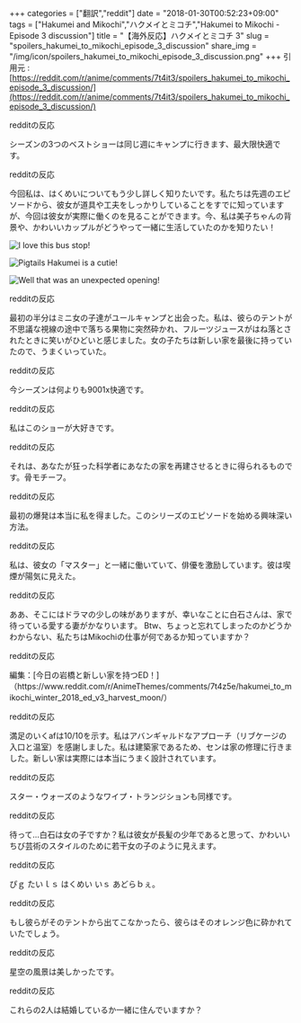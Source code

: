 +++
categories = ["翻訳","reddit"]
date = "2018-01-30T00:52:23+09:00"
tags = ["Hakumei and Mikochi","ハクメイとミコチ","Hakumei to Mikochi - Episode 3 discussion"]
title = "【海外反応】ハクメイとミコチ 3"
slug = "spoilers_hakumei_to_mikochi_episode_3_discussion"
share_img = "/img/icon/spoilers_hakumei_to_mikochi_episode_3_discussion.png"
+++
引用元 : [https://reddit.com/r/anime/comments/7t4it3/spoilers_hakumei_to_mikochi_episode_3_discussion/](https://reddit.com/r/anime/comments/7t4it3/spoilers_hakumei_to_mikochi_episode_3_discussion/)

<p><span class="reddit-comment">redditの反応</span></p>シーズンの3つのベストショーは同じ週にキャンプに行きます、最大限快適です。

<p><span class="reddit-comment">redditの反応</span></p>今回私は、はくめいについてもう少し詳しく知りたいです。私たちは先週のエピソードから、彼女が道具や工夫をしっかりしていることをすでに知っていますが、今回は彼女が実際に働くのを見ることができます。今、私は美子ちゃんの背景や、かわいいカップルがどうやって一緒に生活していたのかを知りたい！

![I love this bus stop!](https://i.imgur.com/lXHatdy.png)

![Pigtails Hakumei is a cutie!](https://i.imgur.com/Clwh657.png)

![Well that was an unexpected opening!](https://i.imgur.com/LFrlfu4.png)

<p><span class="reddit-comment">redditの反応</span></p>最初の半分はミニ女の子達がユールキャンプと出会った。私は、彼らのテントが不思議な視線の途中で落ちる果物に突然砕かれ、フルーツジュースがはね落とされたときに笑いがひどいと感じました。女の子たちは新しい家を最後に持っていたので、うまくいっていた。

<p><span class="reddit-comment">redditの反応</span></p>今シーズンは何よりも9001x快適です。

<p><span class="reddit-comment">redditの反応</span></p>私はこのショーが大好きです。

<p><span class="reddit-comment">redditの反応</span></p>それは、あなたが狂った科学者にあなたの家を再建させるときに得られるものです。骨モチーフ。

<p><span class="reddit-comment">redditの反応</span></p>最初の爆発は本当に私を得ました。このシリーズのエピソードを始める興味深い方法。

<p><span class="reddit-comment">redditの反応</span></p>私は、彼女の「マスター」と一緒に働いていて、俳優を激励しています。彼は喫煙が陽気に見えた。

<p><span class="reddit-comment">redditの反応</span></p>ああ、そこにはドラマの少しの味がありますが、幸いなことに白石さんは、家で待っている愛する妻がかなりいます。 Btw、ちょっと忘れてしまったのかどうかわからない、私たちはMikochiの仕事が何であるか知っていますか？

<p><span class="reddit-comment">redditの反応</span></p>編集：[今日の岩橋と新しい家を持つED！]（https://www.reddit.com/r/AnimeThemes/comments/7t4z5e/hakumei_to_mikochi_winter_2018_ed_v3_harvest_moon/）

<p><span class="reddit-comment">redditの反応</span></p>満足のいくafは10/10を示す。私はアバンギャルドなアプローチ（リブケージの入口と温室）を感謝しました。私は建築家であるため、センは家の修理に行きました。新しい家は実際には本当にうまく設計されています。

<p><span class="reddit-comment">redditの反応</span></p>スター・ウォーズのようなワイプ・トランジションも同様です。

<p><span class="reddit-comment">redditの反応</span></p>待って...白石は女の子ですか？私は彼女が長髪の少年であると思って、かわいいちび芸術のスタイルのために若干女の子のように見えます。

<p><span class="reddit-comment">redditの反応</span></p>ぴｇ たいｌｓ はくめい いｓ あどらｂぇ。

<p><span class="reddit-comment">redditの反応</span></p>もし彼らがそのテントから出てこなかったら、彼らはそのオレンジ色に砕かれていたでしょう。

<p><span class="reddit-comment">redditの反応</span></p>星空の風景は美しかったです。

<p><span class="reddit-comment">redditの反応</span></p>これらの2人は結婚しているか一緒に住んでいますか？
